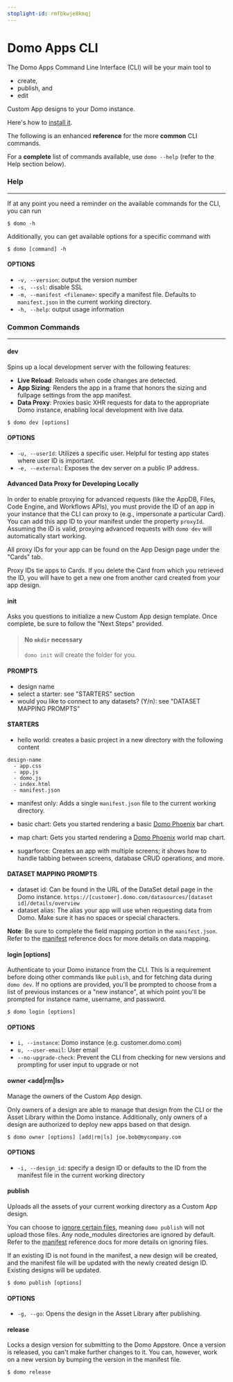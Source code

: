 ```yaml
---
stoplight-id: rmfbkwje8kmqj
---
```


# Domo Apps CLI

The Domo Apps Command Line Interface (CLI) will be your main tool to 

- create,
- publish, and
- edit

Custom App designs to your Domo instance. 

Here's how to [install it](/docs/Apps/App-Framework/Quickstart/Setup-and-Installation.md). 

The following is an enhanced **reference** for the more **common** CLI commands. 

For a **complete** list of commands available, use `domo --help` (refer to the Help section below).

### Help
---
If at any point you need a reminder on the available commands for the CLI, you can run

```
$ domo -h
```

Additionally, you can get available options for a specific command with

```
$ domo [command] -h
```

#### OPTIONS
* `-v, --version`: output the version number
* `-s, --ssl`: disable SSL
* `-m, --manifest <filename>`: specify a manifest file. Defaults to `manifest.json` in the current working directory.
* `-h, --help`: output usage information


### Common Commands
---
#### dev

Spins up a local development server with the following features:

  * **Live Reload**: Reloads when code changes are detected.
  * **App Sizing**: Renders the app in a frame that honors the sizing and fullpage settings from the app manifest.
  * **Data Proxy**: Proxies basic XHR requests for data to the appropriate Domo instance, enabling local development with live data.

```
$ domo dev [options]
```

#### OPTIONS
* `-u, --userId`: Utilizes a specific user. Helpful for testing app states where user ID is important.
* `-e, --external`: Exposes the dev server on a public IP address.

#### Advanced Data Proxy for Developing Locally
In order to enable proxying for advanced requests (like the AppDB, Files, Code Engine, and Workflows APIs), you must provide the ID of an app in your instance that the CLI can proxy to (e.g., impersonate a particular Card). You can add this app ID to your manifest under the property `proxyId`. Assuming the ID is valid, proxying advanced requests with `domo dev` will automatically start working.

All proxy IDs for your app can be found on the App Design page under the "Cards" tab.

Proxy IDs tie apps to Cards. If you delete the Card from which you retrieved the ID, you will have to get a new one from another card created from your app design.

#### init

Asks you questions to initialize a new Custom App design template. Once complete, be sure to follow the "Next Steps" provided.

<!-- theme: info -->
> #### No `mkdir` necessary
>
> `domo init` will create the folder for you.

#### PROMPTS
* design name
* select a starter: see "STARTERS" section
* would you like to connect to any datasets? (Y/n): see "DATASET MAPPING PROMPTS"

#### STARTERS
* hello world: creates a basic project in a new directory with the following content

```
design-name
  - app.css
  - app.js
  - domo.js
  - index.html
  - manifest.json
```

* manifest only: Adds a single `manifest.json` file to the current working directory.

* basic chart: Gets you started rendering a basic [Domo Phoenix] bar chart.

* map chart: Gets you started rendering a [Domo Phoenix] world map chart.

* sugarforce: Creates an app with multiple screens; it shows how to handle tabbing between screens, database CRUD operations, and more.

[Domo Phoenix]: https://domoapps.github.io/domo-phoenix/

#### DATASET MAPPING PROMPTS
* dataset id: Can be found in the URL of the DataSet detail page in the Domo instance. `https://[customer].domo.com/datasources/[dataset id]/details/overview`
* dataset alias: The alias your app will use when requesting data from Domo. Make sure it has no spaces or special characters.

**Note**: Be sure to complete the field mapping portion in the `manifest.json`. Refer to the [manifest](/docs/Apps/App-Framework/Guides/manifest.md#mapping) reference docs for more details on data mapping.

#### login [options]

Authenticate to your Domo instance from the CLI. This is a requirement before doing other commands like `publish`, and for fetching data during `domo dev`. If no options are provided, you'll be prompted to choose from a list of previous instances or a "new instance", at which point you'll be prompted for instance name, username, and password.

```
$ domo login [options]
```

#### OPTIONS
* `i, --instance`: Domo instance (e.g. customer.domo.com)
* `u, --user-email`: User email
* `--no-upgrade-check`: Prevent the CLI from checking for new versions and prompting for user input to upgrade or not

#### owner <add|rm|ls>

Manage the owners of the Custom App design. 

Only owners of a design are able to manage that design from the CLI or the Asset Library within the Domo instance. Additionally, only owners of a design are authorized to deploy new apps based on that design.

```
$ domo owner [options] [add|rm|ls] joe.bob@mycompany.com
```

#### OPTIONS
* `-i, --design_id`: specify a design ID or defaults to the ID from the manifest file in the current working directory

#### publish 

Uploads all the assets of your current working directory as a Custom App design.

You can choose to [ignore certain files]((/docs/Apps/App-Framework/Guides/manifest.md#ignore)), meaning `domo publish` will not upload those files. Any node_modules directories are ignored by default. Refer to the [manifest](/docs/Apps/App-Framework/Guides/manifest.md#ignore) reference docs for more details on ignoring files.

If an existing ID is not found in the manifest, a new design will be created, and the manifest file will be updated with the newly created design ID. Existing designs will be updated.

```
$ domo publish [options]
```

#### OPTIONS
* `-g, --go`: Opens the design in the Asset Library after publishing.

#### release

Locks a design version for submitting to the Domo Appstore. Once a version is released, you can't make further changes to it. You can, however, work on a new version by bumping the version in the manifest file. 

```
$ domo release
```
